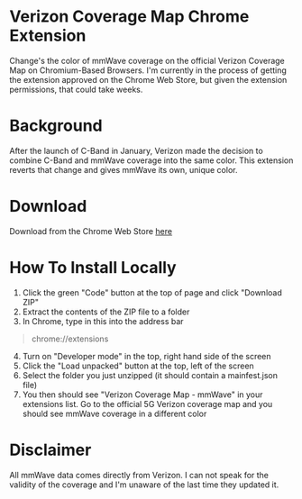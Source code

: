 # Verizon Coverage Map Chrome Extension
Change's the color of mmWave coverage on the official Verizon Coverage Map on Chromium-Based Browsers. I'm currently in the process of getting the extension approved on the Chrome Web Store, but given the extension permissions, that could take weeks.

# Background
After the launch of C-Band in January, Verizon made the decision to combine C-Band and mmWave coverage into the same color. This extension reverts that change and gives mmWave its own, unique color.

# Download
Download from the Chrome Web Store [here](https://chrome.google.com/webstore/detail/verizon-coverage-map-mmwa/onbpjfegjabhpbfnidnmdbgmaefachdp)

# How To Install Locally
1. Click the green "Code" button at the top of page and click "Download ZIP"
2. Extract the contents of the ZIP file to a folder
3. In Chrome, type in this into the address bar
> chrome://extensions
4. Turn on "Developer mode" in the top, right hand side of the screen
5. Click the "Load unpacked" button at the top, left of the screen
6. Select the folder you just unzipped (it should contain a mainfest.json file)
7. You then should see "Verizon Coverage Map - mmWave" in your extensions list. Go to the official 5G Verizon coverage map and you should see mmWave coverage in a different color

# Disclaimer
All mmWave data comes directly from Verizon. I can not speak for the validity of the coverage and I'm unaware of the last time they updated it.